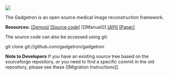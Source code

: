 <img src="http://gadgetron.github.io/Gadgetron.png">

The Gadgetron is an open source medical image reconstruction framework.

**Resources:**
[\[Demos\]](http://gadgetron.github.io/demo)
[\[Source code\]](https://github.com/gadgetron/gadgetron)
\[[[Manual]]\]
[\[API\]](http://gadgetron.github.io/api_master)
[\[Paper\]](http://dx.doi.org/10.1002/mrm.24389)

The source code can also be accessed using git:

  git clone git://github.com/gadgetron/gadgetron


**Note to Developers**
If you have an existing source tree based on the sourceforge repository, or you need to find a specific commit in the old repository, please see these [[Migration Instructions]].
